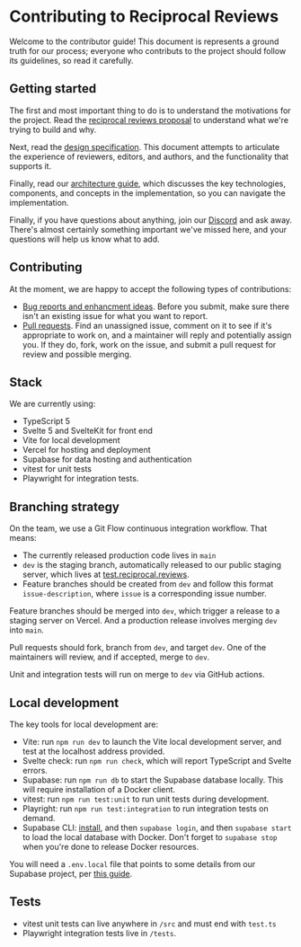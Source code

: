 # Contributing to Reciprocal Reviews

Welcome to the contributor guide! This document is represents a ground truth for our process; everyone who contributs to the project should follow its guidelines, so read it carefully.

## Getting started

The first and most important thing to do is to understand the motivations for the project. Read the [reciprocal reviews proposal](https://docs.google.com/document/d/1RHirbCdQFxBeCbjAAbba1MJtxDOG4cuml66_xWGgXAI/edit#heading=h.gtlebyp3cvjf) to understand what we're trying to build and why.

Next, read the [design specification](DESIGN.md). This document attempts to articulate the experience of reviewers, editors, and authors, and the functionality that supports it.

Finally, read our [architecture guide](ARCHITECTURE.md), which discusses the key technologies, components, and concepts in the implementation, so you can navigate the implementation.

Finally, if you have questions about anything, join our [Discord](https://discord.gg/GzdCGzWMrj) and ask away. There's almost certainly something important we've missed here, and your questions will help us know what to add.

## Contributing

At the moment, we are happy to accept the following types of contributions:

- [Bug reports and enhancment ideas](https://github.com/reciprocalreviews/reciprocalapp/issues). Before you submit, make sure there isn't an existing issue for what you want to report.
- [Pull requests](https://github.com/reciprocalreviews/reciprocalapp/pulls). Find an unassigned issue, comment on it to see if it's appropriate to work on, and a maintainer will reply and potentially assign you. If they do, fork, work on the issue, and submit a pull request for review and possible merging.

## Stack

We are currently using:

- TypeScript 5
- Svelte 5 and SvelteKit for front end
- Vite for local development
- Vercel for hosting and deployment
- Supabase for data hosting and authentication
- vitest for unit tests
- Playwright for integration tests.

## Branching strategy

On the team, we use a Git Flow continuous integration workflow. That means:

- The currently released production code lives in `main`
- `dev` is the staging branch, automatically released to our public staging server, which lives at [test.reciprocal.reviews](https://test.reciprocal.reviews).
- Feature branches should be created from `dev` and follow this format `issue-description`, where `issue` is a corresponding issue number.

Feature branches should be merged into `dev`, which trigger a release to a staging server on Vercel. And a production release involves merging `dev` into `main`.

Pull requests should fork, branch from `dev`, and target `dev`. One of the maintainers will review, and if accepted, merge to `dev`.

Unit and integration tests will run on merge to `dev` via GitHub actions.

## Local development

The key tools for local development are:

- Vite: run `npm run dev` to launch the Vite local development server, and test at the localhost address provided.
- Svelte check: run `npm run check`, which will report TypeScript and Svelte errors.
- Supabase: run `npm run db` to start the Supabase database locally. This will require installation of a Docker client.
- vitest: run `npm run test:unit` to run unit tests during development.
- Playright: run `npm run test:integration` to run integration tests on demand.
- Supabase CLI: [install](https://supabase.com/docs/guides/cli/getting-started), and then `supabase login`, and then `supabase start` to load the local database with Docker. Don't forget to `supabase stop` when you're done to release Docker resources.

You will need a `.env.local` file that points to some details from our Supabase project, per [this guide](https://supabase.com/docs/guides/auth/server-side/sveltekit).

## Tests

- vitest unit tests can live anywhere in `/src` and must end with `test.ts`
- Playwright integration tests live in `/tests`.
